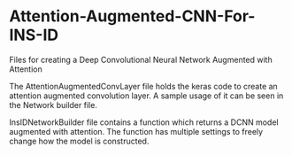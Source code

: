 # Attention-Augmented-CNN-For-INS-ID
Files for creating a Deep Convolutional Neural Network Augmented with Attention 

The AttentionAugmentedConvLayer file holds the keras code to create an attention augmented convolution layer. A sample usage of it can be seen in the Network builder file.

InsIDNetworkBuilder file contains a function which returns a DCNN model augmented with attention. The function has multiple settings to freely change how the model is constructed. 
